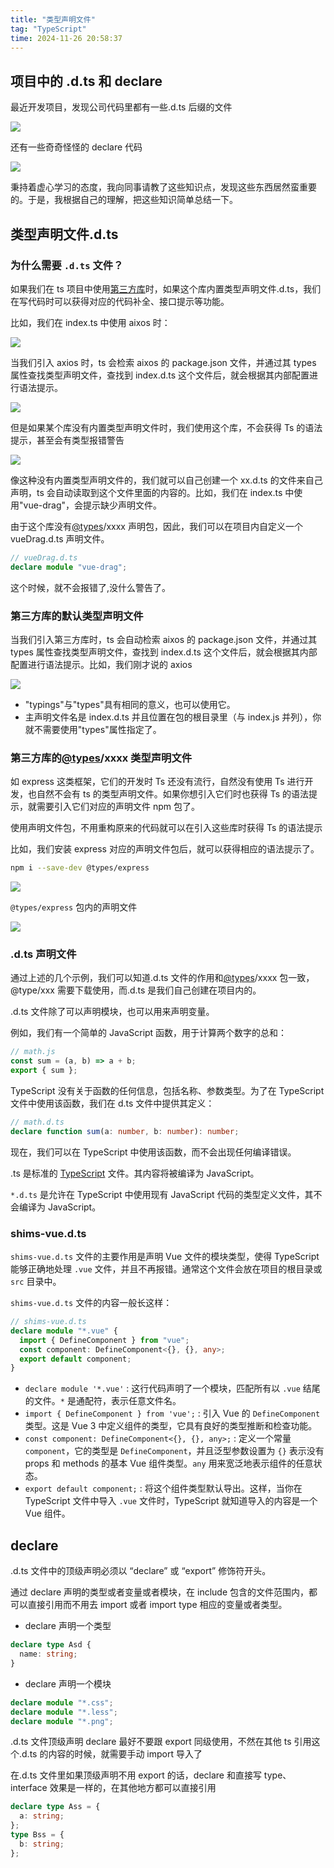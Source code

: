 ```yaml
---
title: "类型声明文件"
tag: "TypeScript"
time: 2024-11-26 20:58:37
---
```


## 项目中的 .d.ts 和 declare

最近开发项目，发现公司代码里都有一些.d.ts 后缀的文件

<img src="../imgs/106/01.webp" />

还有一些奇奇怪怪的 declare 代码

<img src="../imgs/106/02.webp" />

秉持着虚心学习的态度，我向同事请教了这些知识点，发现这些东西居然蛮重要的。于是，我根据自己的理解，把这些知识简单总结一下。

## 类型声明文件.d.ts

### 为什么需要 `.d.ts` 文件？

如果我们在 ts 项目中使用[第三方库](https://so.csdn.net/so/search?q=%E7%AC%AC%E4%B8%89%E6%96%B9%E5%BA%93&spm=1001.2101.3001.7020)时，如果这个库内置类型声明文件.d.ts，我们在写代码时可以获得对应的代码补全、接口提示等功能。

比如，我们在 index.ts 中使用 aixos 时：

<img src="../imgs/106/03.webp" />

当我们引入 axios 时，ts 会检索 aixos 的 package.json 文件，并通过其 types 属性查找类型声明文件，查找到 index.d.ts 这个文件后，就会根据其内部配置进行语法提示。

<img src="../imgs/106/04.webp" />

但是如果某个库没有内置类型声明文件时，我们使用这个库，不会获得 Ts 的语法提示，甚至会有类型报错警告

<img src="../imgs/106/05.webp" />

像这种没有内置类型声明文件的，我们就可以自己创建一个 xx.d.ts 的文件来自己声明，ts 会自动读取到这个文件里面的内容的。比如，我们在 index.ts 中使用"vue-drag"，会提示缺少声明文件。

由于这个库没有[@types](https://www.npmjs.com/~types)/xxxx 声明包，因此，我们可以在项目内自定义一个 vueDrag.d.ts 声明文件。

```ts
// vueDrag.d.ts
declare module "vue-drag";
```

这个时候，就不会报错了,没什么警告了。

### 第三方库的默认类型声明文件

当我们引入第三方库时，ts 会自动检索 aixos 的 package.json 文件，并通过其 types 属性查找类型声明文件，查找到 index.d.ts 这个文件后，就会根据其内部配置进行语法提示。比如，我们刚才说的 axios

<img src="../imgs/106/06.webp" />

- "typings"与"types"具有相同的意义，也可以使用它。
- 主声明文件名是 index.d.ts 并且位置在包的根目录里（与 index.js 并列），你就不需要使用"types"属性指定了。

### 第三方库的[@types](https://www.npmjs.com/~types)/xxxx 类型声明文件

如 express 这类框架，它们的开发时 Ts 还没有流行，自然没有使用 Ts 进行开发，也自然不会有 ts 的类型声明文件。如果你想引入它们时也获得 Ts 的语法提示，就需要引入它们对应的声明文件 npm 包了。

使用声明文件包，不用重构原来的代码就可以在引入这些库时获得 Ts 的语法提示

比如，我们安装 express 对应的声明文件包后，就可以获得相应的语法提示了。

```sh
npm i --save-dev @types/express
```

<img src="../imgs/106/07.webp" />

`@types/express` 包内的声明文件

<img src="../imgs/106/08.webp" />

### .d.ts 声明文件

通过上述的几个示例，我们可以知道.d.ts 文件的作用和[@types](https://www.npmjs.com/~types)/xxxx 包一致，@type/xxx 需要下载使用，而.d.ts 是我们自己创建在项目内的。

.d.ts 文件除了可以声明模块，也可以用来声明变量。

例如，我们有一个简单的 JavaScript 函数，用于计算两个数字的总和：

```js
// math.js
const sum = (a, b) => a + b;
export { sum };
```

TypeScript 没有关于函数的任何信息，包括名称、参数类型。为了在 TypeScript 文件中使用该函数，我们在 d.ts 文件中提供其定义：

```ts
// math.d.ts
declare function sum(a: number, b: number): number;
```

现在，我们可以在 TypeScript 中使用该函数，而不会出现任何编译错误。

.ts 是标准的 [TypeScript](https://so.csdn.net/so/search?q=TypeScript&spm=1001.2101.3001.7020) 文件。其内容将被编译为 JavaScript。

`*.d.ts` 是允许在 TypeScript 中使用现有 JavaScript 代码的类型定义文件，其不会编译为 JavaScript。

### shims-vue.d.ts

`shims-vue.d.ts` 文件的主要作用是声明 Vue 文件的模块类型，使得 TypeScript 能够正确地处理 `.vue` 文件，并且不再报错。通常这个文件会放在项目的根目录或 `src` 目录中。

`shims-vue.d.ts` 文件的内容一般长这样：

```ts
// shims-vue.d.ts
declare module "*.vue" {
  import { DefineComponent } from "vue";
  const component: DefineComponent<{}, {}, any>;
  export default component;
}
```

- `declare module '*.vue'` : 这行代码声明了一个模块，匹配所有以 `.vue` 结尾的文件。`*` 是通配符，表示任意文件名。
- `import { DefineComponent } from 'vue';` : 引入 Vue 的 `DefineComponent` 类型。这是 Vue 3 中定义组件的类型，它具有良好的类型推断和检查功能。
- `const component: DefineComponent<{}, {}, any>;` : 定义一个常量 `component`，它的类型是 `DefineComponent`，并且泛型参数设置为 `{}` 表示没有 props 和 methods 的基本 Vue 组件类型。`any` 用来宽泛地表示组件的任意状态。
- `export default component;` : 将这个组件类型默认导出。这样，当你在 TypeScript 文件中导入 `.vue` 文件时，TypeScript 就知道导入的内容是一个 Vue 组件。

## declare

.d.ts 文件中的顶级声明必须以 “declare” 或 “export” 修饰符开头。

通过 declare 声明的类型或者变量或者模块，在 include 包含的文件范围内，都可以直接引用而不用去 import 或者 import type 相应的变量或者类型。

- declare 声明一个类型

```ts
declare type Asd {
  name: string;
}
```

- declare 声明一个模块

```ts
declare module "*.css";
declare module "*.less";
declare module "*.png";
```

.d.ts 文件顶级声明 declare 最好不要跟 export 同级使用，不然在其他 ts 引用这个.d.ts 的内容的时候，就需要手动 import 导入了

在.d.ts 文件里如果顶级声明不用 export 的话，declare 和直接写 type、interface 效果是一样的，在其他地方都可以直接引用

```ts
declare type Ass = {
  a: string;
};
type Bss = {
  b: string;
};
```

